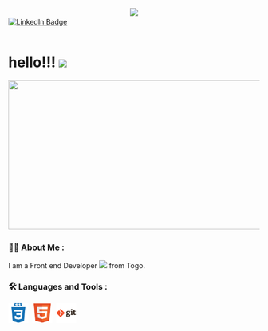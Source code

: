 <div id="header" align="center">
  <img src="https://media1.giphy.com/media/emGDBYPZ2mVrsS1biZ/giphy.gif?cid=ecf05e47iu4bsillxz4nfa5rqo4pqa29q34zboe1rrn7ykhk&rid=giphy.gif&ct=s">
</div>
<div id="badges">
  <a href="your-linkedin-URL">
    <img src="https://img.shields.io/badge/LinkedIn-blue?style=for-the-badge&logo=linkedin&logoColor=white" alt="LinkedIn Badge"/>
  </a>
</div>
<img src="https://komarev.com/ghpvc/?username=aime-azianti&style=flat-square&color=blue" alt=""/>
<h1>
  hello!!!
  <img src="https://media.giphy.com/media/hvRJCLFzcasrR4ia7z/giphy.gif" width="30px"/>
</h1>
<div align="center">
  <img src="https://media.giphy.com/media/dWesBcTLavkZuG35MI/giphy.gif" width="600" height="300"/>
</div>

### :woman_technologist: About Me :
I am a Front end Developer <img src="https://media.giphy.com/media/WUlplcMpOCEmTGBtBW/giphy.gif" width="30"> from Togo.

### :hammer_and_wrench: Languages and Tools :
<div>
    <img src="https://github.com/devicons/devicon/blob/master/icons/css3/css3-plain-wordmark.svg"  title="CSS3" alt="CSS" width="40" height="40"/>&nbsp;
  <img src="https://github.com/devicons/devicon/blob/master/icons/html5/html5-original.svg" title="HTML5" alt="HTML" width="40" height="40"/>&nbsp;
    <img src="https://github.com/devicons/devicon/blob/master/icons/git/git-original-wordmark.svg" title="Git" **alt="Git" width="40" height="40"/>
</div>
